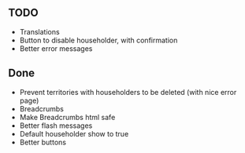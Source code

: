 TODO
----

- Translations
- Button to disable householder, with confirmation
- Better error messages

## Done

- Prevent territories with householders to be deleted (with nice error page)
- Breadcrumbs
- Make Breadcrumbs html safe
- Better flash messages
- Default householder show to true
- Better buttons
